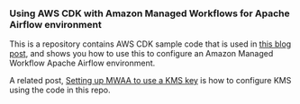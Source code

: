 ### Using AWS CDK with Amazon Managed Workflows for Apache Airflow environment

This is a repository contains AWS CDK sample code that is used in [this blog post](https://aws-oss.beachgeek.co.uk/ft), and shows you how to use this to configure an Amazon Managed Workflow Apache Airflow environment.

A related post, [Setting up MWAA to use a KMS key](https://dev.to/aws/setting-up-mwaa-to-use-a-kms-key-4p6b) is how to configure KMS using the code in this repo. 

